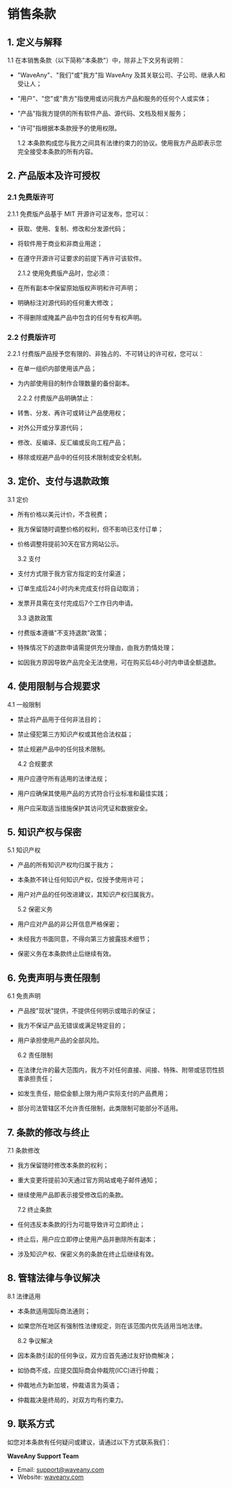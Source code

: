 # 销售条款

## 1. 定义与解释

1.1 在本销售条款（以下简称"本条款"）中，除非上下文另有说明：

- "WaveAny"、"我们"或"我方"指 WaveAny 及其关联公司、子公司、继承人和受让人；
- "用户"、"您"或"贵方"指使用或访问我方产品和服务的任何个人或实体；
- "产品"指我方提供的所有软件产品、源代码、文档及相关服务；
- "许可"指根据本条款授予的使用权限。

  1.2 本条款构成您与我方之间具有法律约束力的协议。使用我方产品即表示您完全接受本条款的所有内容。

## 2. 产品版本及许可授权

### 2.1 免费版许可

2.1.1 免费版产品基于 MIT 开源许可证发布，您可以：

- 获取、使用、复制、修改和分发源代码；
- 将软件用于商业和非商业用途；
- 在遵守开源许可证要求的前提下再许可该软件。

  2.1.2 使用免费版产品时，您必须：

- 在所有副本中保留原始版权声明和许可声明；
- 明确标注对源代码的任何重大修改；
- 不得删除或掩盖产品中包含的任何专有权声明。

### 2.2 付费版许可

2.2.1 付费版产品授予您有限的、非独占的、不可转让的许可权，您可以：

- 在单一组织内部使用该产品；
- 为内部使用目的制作合理数量的备份副本。

  2.2.2 付费版产品明确禁止：

- 转售、分发、再许可或转让产品使用权；
- 对外公开或分享源代码；
- 修改、反编译、反汇编或反向工程产品；
- 移除或规避产品中的任何技术限制或安全机制。

## 3. 定价、支付与退款政策

3.1 定价

- 所有价格以美元计价，不含税费；
- 我方保留随时调整价格的权利，但不影响已支付订单；
- 价格调整将提前30天在官方网站公示。

  3.2 支付

- 支付方式限于我方官方指定的支付渠道；
- 订单生成后24小时内未完成支付将自动取消；
- 发票开具需在支付完成后7个工作日内申请。

  3.3 退款政策

- 付费版本遵循"不支持退款"政策；
- 特殊情况下的退款申请需提供充分理由，由我方酌情处理；
- 如因我方原因导致产品完全无法使用，可在购买后48小时内申请全额退款。

## 4. 使用限制与合规要求

4.1 一般限制

- 禁止将产品用于任何非法目的；
- 禁止侵犯第三方知识产权或其他合法权益；
- 禁止规避产品中的任何技术限制。

  4.2 合规要求

- 用户应遵守所有适用的法律法规；
- 用户应确保其使用产品的方式符合行业标准和最佳实践；
- 用户应采取适当措施保护其访问凭证和数据安全。

## 5. 知识产权与保密

5.1 知识产权

- 产品的所有知识产权均归属于我方；
- 本条款不转让任何知识产权，仅授予使用许可；
- 用户对产品的任何改进建议，其知识产权归属我方。

  5.2 保密义务

- 用户应对产品的非公开信息严格保密；
- 未经我方书面同意，不得向第三方披露技术细节；
- 保密义务在本条款终止后继续有效。

## 6. 免责声明与责任限制

6.1 免责声明

- 产品按"现状"提供，不提供任何明示或暗示的保证；
- 我方不保证产品无错误或满足特定目的；
- 用户承担使用产品的全部风险。

  6.2 责任限制

- 在法律允许的最大范围内，我方不对任何直接、间接、特殊、附带或惩罚性损害承担责任；
- 如发生责任，赔偿金额上限为用户实际支付的产品费用；
- 部分司法管辖区不允许责任限制，此类限制可能部分不适用。

## 7. 条款的修改与终止

7.1 条款修改

- 我方保留随时修改本条款的权利；
- 重大变更将提前30天通过官方网站或电子邮件通知；
- 继续使用产品即表示接受修改后的条款。

  7.2 终止条款

- 任何违反本条款的行为可能导致许可立即终止；
- 终止后，用户应立即停止使用产品并删除所有副本；
- 涉及知识产权、保密义务的条款在终止后继续有效。

## 8. 管辖法律与争议解决

8.1 法律适用

- 本条款适用国际商法通则；
- 如果您所在地区有强制性法律规定，则在该范围内优先适用当地法律。

  8.2 争议解决

- 因本条款引起的任何争议，双方应首先通过友好协商解决；
- 如协商不成，应提交国际商会仲裁院(ICC)进行仲裁；
- 仲裁地点为新加坡，仲裁语言为英语；
- 仲裁裁决是终局的，对双方均有约束力。

## 9. 联系方式

如您对本条款有任何疑问或建议，请通过以下方式联系我们：

**WaveAny Support Team**

- Email: <support@waveany.com>
- Website: [waveany.com](https://waveany.com)
